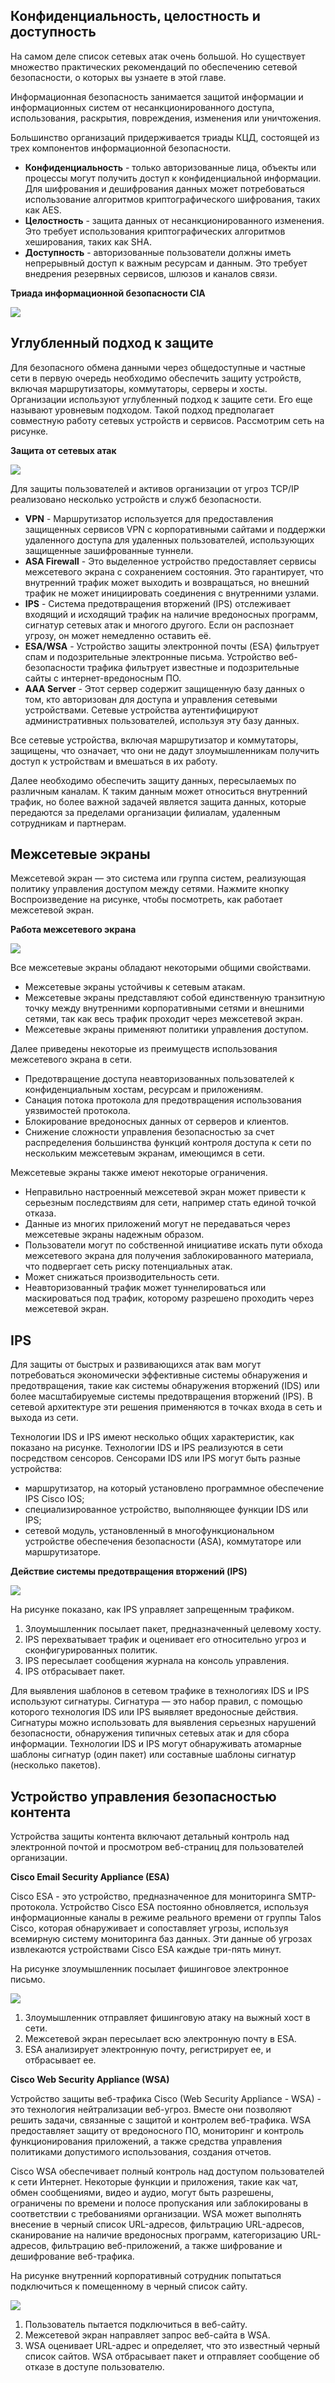 <!-- 3.9.1 -->
## Конфиденциальность, целостность и доступность
На самом деле список сетевых атак очень большой. Но существует множество практических рекомендаций по обеспечению сетевой безопасности, о которых вы узнаете в этой главе.

Информационная безопасность занимается защитой информации и информационных систем от несанкционированного доступа, использования, раскрытия, повреждения, изменения или уничтожения.

Большинство организаций придерживается триады КЦД, состоящей из трех компонентов информационной безопасности.

* **Конфиденциальность** - только авторизованные лица, объекты или процессы могут получить доступ к конфиденциальной информации. Для шифрования и дешифрования данных может потребоваться использование алгоритмов криптографического шифрования, таких как AES.
* **Целостность** - защита данных от несанкционированного изменения. Это требует использования криптографических алгоритмов хеширования, таких как SHA.
* **Доступность** - авторизованные пользователи должны иметь непрерывный доступ к важным ресурсам и данным. Это требует внедрения резервных сервисов, шлюзов и каналов связи.


**Триада информационной безопасности CIA**

![](./assets/3.9.1.png)
<!-- /courses/ensa-dl/ae8e8c80-34fd-11eb-ba19-f1886492e0e4/aeb3eeda-34fd-11eb-ba19-f1886492e0e4/assets/c5f13833-1c46-11ea-af56-e368b99e9723.svg -->

<!--
The figure shows the C I A Triad consisting of Confidentiality, Integrity, and Availability.
-->


<!-- 3.9.2 -->
## Углубленный подход к защите
Для безопасного обмена данными через общедоступные и частные сети в первую очередь необходимо обеспечить защиту устройств, включая маршрутизаторы, коммутаторы, серверы и хосты. Организации используют углубленный подход к защите сети. Его еще называют уровневым подходом. Такой подход предполагает совместную работу сетевых устройств и сервисов. Рассмотрим сеть на рисунке.

**Защита от сетевых атак**

![](./assets/3.9.2.png)
<!-- /courses/ensa-dl/ae8e8c80-34fd-11eb-ba19-f1886492e0e4/aeb3eeda-34fd-11eb-ba19-f1886492e0e4/assets/c5f1d473-1c46-11ea-af56-e368b99e9723.svg -->
Для защиты пользователей и активов организации от угроз TCP/IP реализовано несколько устройств и служб безопасности.

* **VPN** - Маршрутизатор используется для предоставления защищенных сервисов VPN с корпоративными сайтами и поддержки удаленного доступа для удаленных пользователей, использующих защищенные зашифрованные туннели.
* **ASA Firewall** - Это выделенное устройство предоставляет сервисы межсетевого экрана с сохранением состояния. Это гарантирует, что внутренний трафик может выходить и возвращаться, но внешний трафик не может инициировать соединения с внутренними узлами.
* **IPS** - Система предотвращения вторжений (IPS) отслеживает входящий и исходящий трафик на наличие вредоносных программ, сигнатур сетевых атак и многого другого. Если он распознает угрозу, он может немедленно оставить её.
* **ESA/WSA** - Устройство защиты электронной почты (ESA) фильтрует спам и подозрительные электронные письма. Устройство веб-безопасности трафика фильтрует известные и подозрительные сайты с интернет-вредоносным ПО.
* **AAA Server** - Этот сервер содержит защищенную базу данных о том, кто авторизован для доступа и управления сетевыми устройствами. Сетевые устройства аутентифицируют административных пользователей, используя эту базу данных.

Все сетевые устройства, включая маршрутизатор и коммутаторы, защищены, что означает, что они не дадут злоумышленникам получить доступ к устройствам и вмешаться в их работу.

Далее необходимо обеспечить защиту данных, пересылаемых по различным каналам. К таким данным может относиться внутренний трафик, но более важной задачей является защита данных, которые передаются за пределами организации филиалам, удаленным сотрудникам и партнерам.

<!-- 3.9.3 -->
## Межсетевые экраны
Межсетевой экран — это система или группа систем, реализующая политику управления доступом между сетями. Нажмите кнопку Воспроизведение на рисунке, чтобы посмотреть, как работает межсетевой экран.

**Работа межсетевого экрана**

![](./assets/3.9.3.gif)

<!--
The animation shows a firewall between a globe representing the internet and a server representing an internal network. The globe is attempting to send traffic to the internal network. Rules are shown allowing and denying traffic. The traffic that is allowed is traffic from any external address to the web server, traffic to the F T P server, traffic to the S M T P server, and traffic to internal I M A P server. Traffic that is denied is all inbound traffic with network addressing matching internal-registered  I P addresses, all inbound traffic to server from external addresses, all inbound I C M P echo request traffic, all inbound M S Active Directory queries, all inbound traffic to M S S Q L server queries, and all M  Domain Local Broadcasts.
-->


Все межсетевые экраны обладают некоторыми общими свойствами.

* Межсетевые экраны устойчивы к сетевым атакам.
* Межсетевые экраны представляют собой единственную транзитную точку между внутренними корпоративными сетями и внешними сетями, так как весь трафик проходит через межсетевой экран.
* Межсетевые экраны применяют политики управления доступом.

Далее приведены некоторые из преимуществ использования межсетевого экрана в сети.

* Предотвращение доступа неавторизованных пользователей к конфиденциальным хостам, ресурсам и приложениям.
* Санация потока протокола для предотвращения использования уязвимостей протокола.
* Блокирование вредоносных данных от серверов и клиентов.
* Снижение сложности управления безопасностью за счет распределения большинства функций контроля доступа к сети по нескольким межсетевым экранам, имеющимся в сети.

Межсетевые экраны также имеют некоторые ограничения.

* Неправильно настроенный межсетевой экран может привести к серьезным последствиям для сети, например стать единой точкой отказа.
* Данные из многих приложений могут не передаваться через межсетевые экраны надежным образом.
* Пользователи могут по собственной инициативе искать пути обхода межсетевого экрана для получения заблокированного материала, что подвергает сеть риску потенциальных атак.
* Может снижаться производительность сети.
* Неавторизованный трафик может туннелироваться или маскироваться под трафик, которому разрешено проходить через межсетевой экран.

<!-- 3.9.4 -->
## IPS
Для защиты от быстрых и развивающихся атак вам могут потребоваться экономически эффективные системы обнаружения и предотвращения, такие как системы обнаружения вторжений (IDS) или более масштабируемые системы предотвращения вторжений (IPS). В сетевой архитектуре эти решения применяются в точках входа в сеть и выхода из сети.

Технологии IDS и IPS имеют несколько общих характеристик, как показано на рисунке. Технологии IDS и IPS реализуются в сети посредством сенсоров. Сенсорами IDS или IPS могут быть разные устройства:
* маршрутизатор, на который установлено программное обеспечение IPS Cisco IOS;
* специализированное устройство, выполняющее функции IDS или IPS;
* сетевой модуль, установленный в многофункциональном устройстве обеспечения безопасности (ASA), коммутаторе или маршрутизаторе.

**Действие системы предотвращения вторжений (IPS)**

![](./assets/3.9.4.png)
<!-- /courses/ensa-dl/ae8e8c80-34fd-11eb-ba19-f1886492e0e4/aeb3eeda-34fd-11eb-ba19-f1886492e0e4/assets/c5f41e63-1c46-11ea-af56-e368b99e9723.svg -->

<!--
НА рисунке показана сетевая топология с IPS, которая отбрасывает пакет. Показан целевой хост в нижней части схемы, подключенный к маршрутизатору. Также к этому маршрутизатору подключен хост консоли управления. Этот маршрутизатор подключен к вышестоящему IPS-сенсору, который  в свою очередь подключен к другому вышестоящему маршрутизатору. Верхний маршрутизатор подсоединен к Интернет-облаку. Хост злоумышленника также подсоединен к облаку. Злоумышленник посылает трафик, который проходит через облако и IPS-сенсор. Затем IPS пересылает трафик на консоль управления, в результате того, что IPS отбросил пакет.
-->

На рисунке показано, как IPS управляет запрещенным трафиком.
1. Злоумышленник посылает пакет, предназначенный целевому хосту.
2. IPS перехватывает трафик и оценивает его относительно угроз и сконфигурированных политик.
3. IPS пересылает сообщения журнала на консоль управления.
4. IPS отбрасывает пакет.

Для выявления шаблонов в сетевом трафике в технологиях IDS и IPS используют сигнатуры. Сигнатура — это набор правил, с помощью которого технология IDS или IPS выявляет вредоносные действия. Сигнатуры можно использовать для выявления серьезных нарушений безопасности, обнаружения типичных сетевых атак и для сбора информации. Технологии IDS и IPS могут обнаруживать атомарные шаблоны сигнатур (один пакет) или составные шаблоны сигнатур (несколько пакетов).

<!-- 3.9.5 -->
## Устройство управления безопасностью контента
Устройства защиты контента включают детальный контроль над электронной почтой и просмотром веб-страниц для пользователей организации.

**Cisco Email Security Appliance (ESA)**

Cisco ESA - это устройство, предназначенное для мониторинга SMTP-протокола. Устройство Cisco ESA постоянно обновляется, используя информационные каналы в режиме реального времени от группы Talos Cisco, которая обнаруживает и сопоставляет угрозы, используя всемирную систему мониторинга баз данных. Эти данные об угрозах извлекаются устройствами Cisco ESA каждые три-пять минут.

На рисунке злоумышленник посылает фишинговое электронное письмо.

![](./assets/3.9.5-1.png)
<!-- /courses/ensa-dl/ae8e8c80-34fd-11eb-ba19-f1886492e0e4/aeb3eeda-34fd-11eb-ba19-f1886492e0e4/assets/c5f4baa1-1c46-11ea-af56-e368b99e9723.svg -->

<!--
Злоумышленник посылает электронное письмо через интернет к межсетевому экрану в сети. Межсетевой экран, подсоединенный к ESA, и коммутатор, который подсоединен к хосту, содержащий конфиденциальные данные компании. Межсетевой экран пересылает сообщение к ESA, которое отбрасывает его. Фишинговое письмо не было получено хостом, содержащим конфиденциальную информацию.
-->

1. Злоумышленник отправляет фишинговую атаку на выжный хост в сети.
2. Межсетевой экран пересылает всю электронную почту в ESA.
3. ESA анализирует электронную почту, регистрирует ее, и отбрасывает ее.

**Cisco Web Security Appliance (WSA)**

Устройство защиты веб-трафика Cisco (Web Security Appliance - WSA) - это технология нейтрализации веб-угроз. Вместе они позволяют решить задачи, связанные с защитой и контролем веб-трафика. WSA предоставляет защиту от вредоносного ПО, мониторинг и контроль функционирования приложений, а также средства управления политиками допустимого использования, создания отчетов.

Cisco WSA обеспечивает полный контроль над доступом пользователей к сети Интернет. Некоторые функции и приложения, такие как чат, обмен сообщениями, видео и аудио, могут быть разрешены, ограничены по времени и полосе пропускания или заблокированы в соответствии с требованиями организации. WSA может выполнять внесение в черный список URL-адресов, фильтрацию URL-адресов, сканирование на наличие вредоносных программ, категоризацию URL-адресов, фильтрацию веб-приложений, а также шифрование и дешифрование веб-трафика.

На рисунке внутренний корпоративный сотрудник попытаться подключиться к помещенному в черный список сайту.

![](./assets/3.9.5-2.png)
<!-- /courses/ensa-dl/ae8e8c80-34fd-11eb-ba19-f1886492e0e4/aeb3eeda-34fd-11eb-ba19-f1886492e0e4/assets/c5f508c1-1c46-11ea-af56-e368b99e9723.svg -->

<!--
Пользователь внутренней сети имеет смартфон с беспроводным соединением к точке доступа. Тока доступа подсоединена с межсетевым экраном, который соединен с Интернетом. Также межсетевой экран соединен с WSA. Пользователь запрашивает соединение с сайтом в черном списке. Запрос пересылается к межсетевому экрану, затем пересылается к WSA и затем отклоняется. Запрос не покидает границы внутренней сети.
-->

1. Пользователь пытается подключиться в веб-сайту.
2. Межсетевой экран направляет запрос веб-сайта в WSA.
3. WSA оценивает URL-адрес и определяет, что это известный черный список сайтов. WSA отбрасывает пакет и отправляет сообщение об отказе в доступе пользователю.

<!-- 3.9.6 Проверьте ваше понимание темы - Практические рекомендации по обеспечению сетевой безопасности -->
